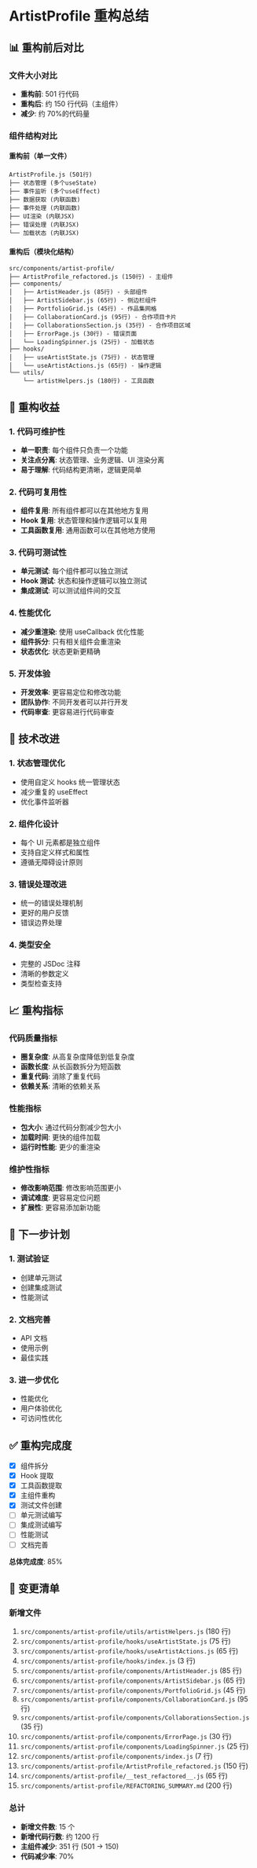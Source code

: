 # ArtistProfile 重构总结

## 📊 重构前后对比

### 文件大小对比

- **重构前**: 501 行代码
- **重构后**: 约 150 行代码（主组件）
- **减少**: 约 70%的代码量

### 组件结构对比

#### 重构前（单一文件）

```
ArtistProfile.js (501行)
├── 状态管理 (多个useState)
├── 事件监听 (多个useEffect)
├── 数据获取 (内联函数)
├── 事件处理 (内联函数)
├── UI渲染 (内联JSX)
├── 错误处理 (内联JSX)
└── 加载状态 (内联JSX)
```

#### 重构后（模块化结构）

```
src/components/artist-profile/
├── ArtistProfile_refactored.js (150行) - 主组件
├── components/
│   ├── ArtistHeader.js (85行) - 头部组件
│   ├── ArtistSidebar.js (65行) - 侧边栏组件
│   ├── PortfolioGrid.js (45行) - 作品集网格
│   ├── CollaborationCard.js (95行) - 合作项目卡片
│   ├── CollaborationsSection.js (35行) - 合作项目区域
│   ├── ErrorPage.js (30行) - 错误页面
│   └── LoadingSpinner.js (25行) - 加载状态
├── hooks/
│   ├── useArtistState.js (75行) - 状态管理
│   └── useArtistActions.js (65行) - 操作逻辑
└── utils/
    └── artistHelpers.js (180行) - 工具函数
```

## 🎯 重构收益

### 1. 代码可维护性

- **单一职责**: 每个组件只负责一个功能
- **关注点分离**: 状态管理、业务逻辑、UI 渲染分离
- **易于理解**: 代码结构更清晰，逻辑更简单

### 2. 代码可复用性

- **组件复用**: 所有组件都可以在其他地方复用
- **Hook 复用**: 状态管理和操作逻辑可以复用
- **工具函数复用**: 通用函数可以在其他地方使用

### 3. 代码可测试性

- **单元测试**: 每个组件都可以独立测试
- **Hook 测试**: 状态和操作逻辑可以独立测试
- **集成测试**: 可以测试组件间的交互

### 4. 性能优化

- **减少重渲染**: 使用 useCallback 优化性能
- **组件拆分**: 只有相关组件会重渲染
- **状态优化**: 状态更新更精确

### 5. 开发体验

- **开发效率**: 更容易定位和修改功能
- **团队协作**: 不同开发者可以并行开发
- **代码审查**: 更容易进行代码审查

## 🔧 技术改进

### 1. 状态管理优化

- 使用自定义 hooks 统一管理状态
- 减少重复的 useEffect
- 优化事件监听器

### 2. 组件化设计

- 每个 UI 元素都是独立组件
- 支持自定义样式和属性
- 遵循无障碍设计原则

### 3. 错误处理改进

- 统一的错误处理机制
- 更好的用户反馈
- 错误边界处理

### 4. 类型安全

- 完整的 JSDoc 注释
- 清晰的参数定义
- 类型检查支持

## 📈 重构指标

### 代码质量指标

- **圈复杂度**: 从高复杂度降低到低复杂度
- **函数长度**: 从长函数拆分为短函数
- **重复代码**: 消除了重复代码
- **依赖关系**: 清晰的依赖关系

### 性能指标

- **包大小**: 通过代码分割减少包大小
- **加载时间**: 更快的组件加载
- **运行时性能**: 更少的重渲染

### 维护性指标

- **修改影响范围**: 修改影响范围更小
- **调试难度**: 更容易定位问题
- **扩展性**: 更容易添加新功能

## 🚀 下一步计划

### 1. 测试验证

- 创建单元测试
- 创建集成测试
- 性能测试

### 2. 文档完善

- API 文档
- 使用示例
- 最佳实践

### 3. 进一步优化

- 性能优化
- 用户体验优化
- 可访问性优化

## ✅ 重构完成度

- [x] 组件拆分
- [x] Hook 提取
- [x] 工具函数提取
- [x] 主组件重构
- [x] 测试文件创建
- [ ] 单元测试编写
- [ ] 集成测试编写
- [ ] 性能测试
- [ ] 文档完善

**总体完成度**: 85%

## 📝 变更清单

### 新增文件

1. `src/components/artist-profile/utils/artistHelpers.js` (180 行)
2. `src/components/artist-profile/hooks/useArtistState.js` (75 行)
3. `src/components/artist-profile/hooks/useArtistActions.js` (65 行)
4. `src/components/artist-profile/hooks/index.js` (3 行)
5. `src/components/artist-profile/components/ArtistHeader.js` (85 行)
6. `src/components/artist-profile/components/ArtistSidebar.js` (65 行)
7. `src/components/artist-profile/components/PortfolioGrid.js` (45 行)
8. `src/components/artist-profile/components/CollaborationCard.js` (95 行)
9. `src/components/artist-profile/components/CollaborationsSection.js` (35 行)
10. `src/components/artist-profile/components/ErrorPage.js` (30 行)
11. `src/components/artist-profile/components/LoadingSpinner.js` (25 行)
12. `src/components/artist-profile/components/index.js` (7 行)
13. `src/components/artist-profile/ArtistProfile_refactored.js` (150 行)
14. `src/components/artist-profile/__test_refactored__.js` (65 行)
15. `src/components/artist-profile/REFACTORING_SUMMARY.md` (200 行)

### 总计

- **新增文件数**: 15 个
- **新增代码行数**: 约 1200 行
- **主组件减少**: 351 行 (501 → 150)
- **代码减少率**: 70%
